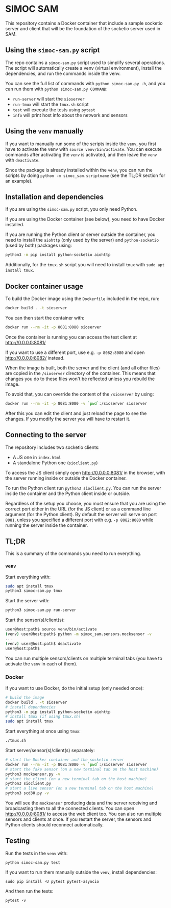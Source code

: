 # SIMOC SAM
This repository contains a Docker container that include a sample
socketio server and client that will be the foundation of the socketio
server used in SAM.


## Using the `simoc-sam.py` script

The repo contains a `simoc-sam.py` script used to simplify several
operations.  The script will automatically create a venv (virtual
environment), install the dependencies, and run the commands inside
the venv.

You can see the full list of commands with `python simoc-sam.py -h`,
and you can run them with `python simoc-sam.py COMMAND`:
* `run-server` will start the `sioserver`
* `run-tmux` will start the `tmux.sh` script
* `test` will execute the tests using `pytest`
* `info` will print host info about the network and sensors


## Using the `venv` manually

If you want to manually run some of the scripts inside the `venv`,
you first have to activate the venv with `source venv/bin/activate`.
You can execute commands after activating the `venv` is activated, and
then leave the `venv` with `deactivate`.

Since the package is already installed within the `venv`, you can run
the scripts by doing `python -m simoc_sam.scriptname` (see the TL;DR
section for an example).


## Installation and dependencies

If you are using the `simoc-sam.py` script, you only need Python.

If you are using the Docker container (see below),  you need to have
Docker installed.

If you are running the Python client or server outside the container,
you need to install the `aiohttp` (only used by the server) and
`python-socketio` (used by both) packages using:
```sh
python3 -m pip install python-socketio aiohttp
```

Additionally, for the `tmux.sh` script you will need to install `tmux` with
`sudo apt install tmux`.


## Docker container usage
To build the Docker image using the `Dockerfile` included in the repo, run:

```sh
docker build . -t sioserver
```

You can then start the container with:
```sh
docker run --rm -it -p 8081:8080 sioserver
```

Once the container is running you can access the test client at
http://0.0.0.0:8081/


If you want to use a different port, use e.g. `-p 8082:8080` and
open http://0.0.0.0:8082/ instead.

When the image is built, both the server and the client (and all other files)
are copied in the `/sioserver` directory of the container.  This means that
changes you do to these files won't be reflected unless you rebuild the image.

To avoid that, you can override the content of the `/sioserver` by using:
```sh
docker run --rm -it -p 8081:8080 -v `pwd`:/sioserver sioserver
```
After this you can edit the client and just reload the page to see the changes.
If you modify the server you will have to restart it.


## Connecting to the server
The repository includes two socketio clients:
* A JS one in `index.html`
* A standalone Python one (`sioclient.py`)

To access the JS client simply open http://0.0.0.0:8081/ in the browser,
with the server running inside or outside the Docker container.

To run the Python client run `python3 sioclient.py`.  You can run
the server inside the container and the Python client inside or outside.

Regardless of the setup you choose, you must ensure that you are using the
correct port either in the URL (for the JS client) or as a command line
argument (for the Python client).  By default the server will serve on
port `8081`, unless you specified a different port with e.g. `-p 8082:8080`
while running the server inside the container.


## TL;DR
This is a summary of the commands you need to run everything.

### `venv`
Start everything with:
```sh
sudo apt install tmux
python3 simoc-sam.py tmux
```

Start the server with:
```sh
python3 simoc-sam.py run-server
```

Start the sensor(s)/client(s):
```sh
user@host:path$ source venv/bin/activate
(venv) user@host:path$ python -m simoc_sam.sensors.mocksensor -v
...
(venv) user@host:path$ deactivate
user@host:path$
```
You can run multiple sensors/clients on multiple terminal tabs
(you have to activate the `venv` in each of them).

### Docker
If you want to use Docker, do the initial setup (only needed once):
```sh
# build the image
docker build . -t sioserver
# install dependencies
python3 -m pip install python-socketio aiohttp
# install tmux (if using tmux.sh)
sudo apt install tmux
```

Start everything at once using `tmux`:
```sh
./tmux.sh
```

Start server/sensor(s)/client(s) separately:
```sh
# start the Docker container and the socketio server
docker run --rm -it -p 8081:8080 -v `pwd`:/sioserver sioserver
# start the fake sensor (on a new terminal tab on the host machine)
python3 mocksensor.py -v
# start the client (on a new terminal tab on the host machine)
python3 sioclient.py
# start a live sensor (on a new terminal tab on the host machine)
python3 scd30.py -v

```

You will see the `mocksensor` producing data and the server receiving and
broadcasting them to all the connected clients.  You can open
http://0.0.0.0:8081/ to access the web client too.  You can also run
multiple sensors and clients at once.  If you restart the server, the
sensors and Python clients should reconnect automatically.


## Testing

Run the tests in the `venv` with:
```
python simoc-sam.py test
```

If you want to run them manually outside the `venv`, install
dependencies:
```
sudo pip install -U pytest pytest-asyncio
```

And then run the tests:
```
pytest -v
```
